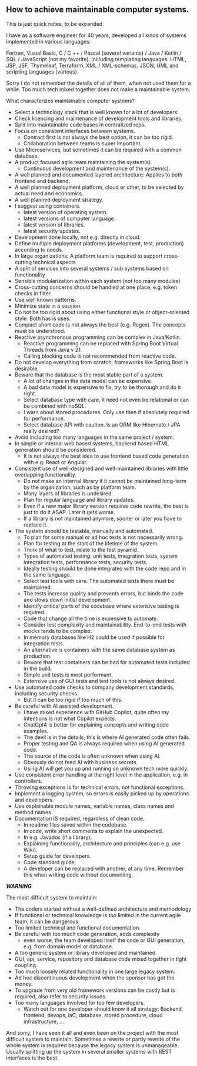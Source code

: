## How to achieve maintainable computer systems.

This is just quick notes, to be expanded.  

I have as a software engineer for 40 years, developed all kinds of systems implemented in various languages:

Fortran, Visual Basic, C / C ++ / Pascal (several variants) / Java / Kotlin / SQL / JavaScript (not my favorite).
Including templating languages: HTML, JSP, JSF, Thymeleaf, Terraform, XML / XML-schemas, JSON, UML and scripting languages (various).   

Sorry I do not remember the details of all of them, when not used them for a while.
Too much tech mixed together does not make a maintainable system.

What characterizes maintainable computer systems?

- Select a technology stack that is well known for a lot of developers.
- Check licencing and maintenance of development tools and libraries.
- Split into maintainable code bases in centralized repo.
- Focus on consistent interfaces between systems.
  - Contract first is not always the best option, it can be too rigid.
  - Collaboration between teams is super important.
- Use Microservices, but sometimes it can be required with a common database.
- A product focused agile team maintaining the system(s).
  - Continuous development and maintenance of the system(s).
- A well planned and documented layered architecture:  Applies to both frontend and backend.
- A well planned deployment platform, cloud or other, to be selected by actual need and economics.
- A well planned deployment strategy.
- I suggest using containers.
  - latest version of operating system.
  - latest versions of computer language.
  - latest version of libraries.
  - latest security updates.
- Development done locally, not e.g. directly in cloud.
- Define multiple deployment platforms (development, test, production) according to needs.
- In large organizations: A platform team is required to support cross-cutting technical aspects
- A split of services into several systems / sub systems based on functionality
- Sensible modularization within each system (not too many modules)
- Cross-cutting concerns should be handled at one place, e.g. token checks in filter.
- Use well known patterns.
- Minimize state in a session.
- Do not be too rigid about using either functional style or object-oriented style. Both has is uses.
- Compact short code is not always the best (e.g. Regex). The concepts must be understood.
- Reactive asynchronous programming can be complex in Java/Kotlin. 
  - Reactive programming can be replaced with Spring Boot Virtual Threads from Java v 21.
  - Calling blocking code is not recommended from reactive code.
- Do not develop everything from scratch, frameworks like Spring Boot is desirable.
- Beware that the database is the most stable part of a system.
  - A lot of changes in the data model can be expensive.
  - A bad data model is expensive to fix, try to be thorough and do it right.
  - Select database type with care, it need not even be relational or can be combined with noSQL.
  - I warn about stored procedures. Only use then if absolutely required for performance.
  - Select database API with caution. Is an ORM like Hibernate / JPA really desired?
- Avoid including too many languages in the same project / system.
- In simple or internal web based systems, backend based HTML generation should be considered. 
  - It is not always the best idea to use frontend based code generation with e.g. React or Angular.
- Consistent use of well-designed and well-maintained libraries with little overlapping functionality.
  - Do not make an internal library if it cannot be maintained long-term by the organization, such as by platform team.
  - Many layers of libraries is undesired.
  - Plan for regular language and library updates.
  - Even if a new major library version requires code rewrite, the best is just to do it ASAP. Later it gets worse.
  - If a library is not maintained anymore, sooner or later you have to replace it.
- The system should be testable, manually and automated.
  - To plan for some manual or ad hoc tests is not necessarily wrong.
  - Plan for testing at the start of the lifetime of the system.
  - Think of what to test, relate  to the test pyramid.
  - Types of automated testing: unit tests, integration tests, system integration tests, performance tests, security tests.
  - Ideally testing should be done integrated with the code repo and in the same language.
  - Select test tools with care. The automated tests there must be maintained.
  - The tests increase quality and prevents errors, but binds the code and slows down initial development.
  - Identify critical parts of the codebase where extensive testing is required.
  - Code that change all the time is expensive to automate.
  - Consider  test complexity and maintainability. End-to-end tests with mocks tends to be complex.
  - In memory databases like H2 could be used if possible for integration tests.
  - An alternative is containers with the same database system as production.
  - Beware that test containers can be bad for automated tests included in the build.
  - Simple unit tests is most performant.
  - Extensive use of GUI tests and test tools is not always desired.
- Use automated code checks to company development standards, including security checks.
    - But it can be too rigid if too much of this.
- Be careful with AI assisted development.
    - I have mixed experience with GitHub Copilot, quite often my intentions is not what Copilot expects.
    - ChatGpt4 is better for explaining concepts and writing code examples.
    - The devil is in the details, this is where AI generated code often fails.
    - Proper testing and QA is always required when using AI generated code.
    - The source of the code is often unknown when using AI.
    - Obvously do not feed AI with business secrets.
    - Using AI will get you up and running on unknown tech more quickly.
- Use consistent error handling at the right level in the application, e.g. in controllers.
- Throwing exceptions is for technical errors, not functional exceptions.
- Implement a logging system, so errors is easily picked up by operations and developers.
- Use explainable module names, variable names, class names and method names.
- Documentation IS required, regardless of clean code.
  - In readme files saved within the codebase.
  - In code, write short comments to explain the unexpected.
  - In e.g. Javadoc (if a library).
  - Explaining functionality, architecture and principles (can e.g. use Wiki).
  - Setup guide for developers.
  - Code standard guide.
  - A developer can be replaced with another, at any time. Remember this when writing code without documenting.

***WARNING***  

The most difficult system to maintain:
- The coders started without a well-defined architecture and methodology
- If functional or technical knowledge is too limited in the current agile team, it can be dangerous.
- Too limited technical and functional documentation.
- Be careful with too much code generation, adds complexity
  - even worse, the team developed itself the code or GUI generation, e.g. from domain model or database.
- A too generic system or library developed and maintained.
- GUI, api, service, repository and database code mixed together in tight coupling.
- Too much loosely related functionality in one large legacy system.
- Ad hoc discontinuous development when the sponsor has got the money.
- To upgrade from very old framework versions can be costly but is required, also refer to security issues.
- Too many languages involved for too few developers. 
  - Watch out for one developer should know it all strategy: Backend, frontend, devops, iaC, database, stored procedure, cloud infrastructure, ...

And sorry, I have seen it all and even been on the project with the most difficult system to maintain.
Sometimes a rewrite or partly rewrite of the whole system is required because the legacy system is unmanageable.
Usually splitting up the system in several smaller systems with REST interfaces is the best.
